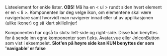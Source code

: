 Listeelement for enkle lister. <strong>OBS!</strong> Må ha en < ul > rundt siden hvert element er en < li >.
Komponenten lar deg velge ikon, om elementene skal være navigerbare samt hvorvidt man navigerer innad eller ut av applikasjonen (ulike ikoner) og så klart skillelinjer!

Komponenten har også to slots: left-side og right-side. Disse kan benyttes for å sende inn egne komponenter som f.eks. Avatar.vue eller JnIconButton som vist 
i eksempelet. <strong>Slot'en på høyre side kan KUN benyttes der som 'navigable' er false </slot>

```[import](./../../components/ListElementDemo.vue)
```